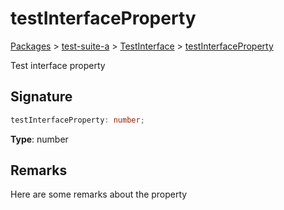 # testInterfaceProperty

[Packages](/) > [test-suite-a](/test-suite-a/) > [TestInterface](/test-suite-a/testinterface-interface/) > [testInterfaceProperty](/test-suite-a/testinterface-interface/testinterfaceproperty-propertysignature)

Test interface property

<h2 id="testinterfaceproperty-signature">Signature</h2>

```typescript
testInterfaceProperty: number;
```

**Type**: number

<h2 id="testinterfaceproperty-remarks">Remarks</h2>

Here are some remarks about the property
